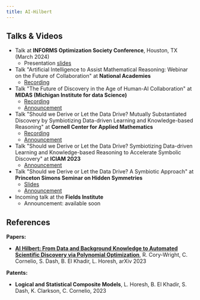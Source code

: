 ```yaml
---
title: AI-Hilbert
---
```


<!--## Blog Posts

* Take a look at our Blog Post -->

<!-- ## Media coverage -->

## Talks & Videos

* Talk at **INFORMS Optimization Society Conference**, Houston, TX (March 2024)
  * Presentation [slides](figures/ai_hilbert_initial_version.pdf)
* Talk "Artificial Intelligence to Assist Mathematical Reasoning: Webinar on the Future of Collaboration" at **National Academies**
  * [Recording]()
* Talk "The Future of Discovery in the Age of Human-AI Collaboration" at **MIDAS (Michigan Institute for data Science)**
  * [Recording](https://www.dropbox.com/scl/fi/br919o9f5wqicdrjwsudw/MIDAS_Summit_2024_Session3_1.1.mp4?rlkey=cnu42bst1hp8e7bvh9c05dumg&dl=0)
  * [Announcement](https://midas.umich.edu/ai-se-annual-symposium/)
* Talk "Should we Derive or Let the Data Drive? Mutually Substantiated Discovery by Symbiotizing Data-driven Learning and Knowledge-based Reasoning" at **Cornell Center for Applied Mathematics**
  * [Recording](https://www.youtube.com/watch?v=7YwNFbSynJk&t=69s)
  * [Announcement](https://www.cam.cornell.edu/events/cam-colloquium-lior-horesh-mit-ibm-research-lab-dept-computer-science-columbia-university)
* Talk "Should we Derive or Let the Data Drive? Symbiotizing Data-driven Learning and Knowledge-based Reasoning to Accelerate Symbolic Discovery" at **ICIAM 2023**
  * [Announcement](https://iciam2023.org/#Horesh)
* Talk "Should we Derive or Let the Data Drive? A Symbiotic Approach" at **Princeton Simons Seminar on Hidden Symmetries**
  * [Slides](https://drive.google.com/file/d/1S3pgXR6-3liBPOC_7YUtb_GPzHD0V66i/view)
  * [Announcement](https://hiddensymmetries.princeton.edu/meetings/simons-hour-talks)
* Incoming talk at the **Fields Institute**
  * Announcement: available soon

## References

**Papers:**
* [**AI Hilbert: From Data and Background Knowledge to Automated Scientific Discovery via Polynomial Optimization**](https://arxiv.org/abs/2308.09474), R. Cory-Wright, C. Cornelio, S. Dash, B. El Khadir, L. Horesh, arXiv 2023 
  
**Patents:**
* **Logical and Statistical Composite Models**, L. Horesh, B. El Khadir, S. Dash, K. Clarkson, C. Cornelio, 2023
